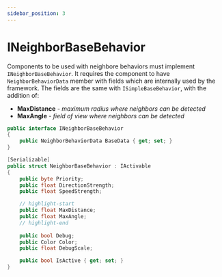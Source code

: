 ```yaml
---
sidebar_position: 3
---
```


# INeighborBaseBehavior

Components to be used with neighbore behaviors must implement `INeighborBaseBehavior`. It requires the component to have `NeighborBehaviorData` member with fields which are internally used by the framework. The fields are the same with `ISimpleBaseBehavior`, with the addition of:

- **MaxDistance** - *maximum radius where neighbors can be detected*
- **MaxAngle** - *field of view where neighbors can be detected*

```csharp title="INeighborBaseBehavior.cs"
public interface INeighborBaseBehavior
{
    public NeighborBehaviorData BaseData { get; set; }
}

[Serializable]
public struct NeighborBaseBehavior : IActivable
{
    public byte Priority;
    public float DirectionStrength;
    public float SpeedStrength;

    // highlight-start
    public float MaxDistance;
    public float MaxAngle;
    // highlight-end
    
    public bool Debug;
    public Color Color;
    public float DebugScale;

    public bool IsActive { get; set; }
}
```